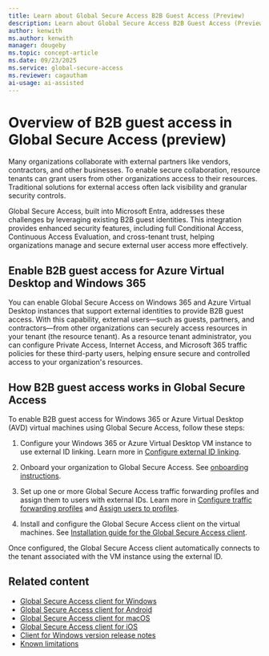 ```yaml
---
title: Learn about Global Secure Access B2B Guest Access (Preview)
description: Learn about Global Secure Access B2B Guest Access (Preview).
author: kenwith    
ms.author: kenwith
manager: dougeby
ms.topic: concept-article
ms.date: 09/23/2025
ms.service: global-secure-access
ms.reviewer: cagautham
ai-usage: ai-assisted
---
```


# Overview of B2B guest access in Global Secure Access (preview)
Many organizations collaborate with external partners like vendors, contractors, and other businesses. To enable secure collaboration, resource tenants can grant users from other organizations access to their resources. Traditional solutions for external access often lack visibility and granular security controls.

Global Secure Access, built into Microsoft Entra, addresses these challenges by leveraging existing B2B guest identities. This integration provides enhanced security features, including full Conditional Access, Continuous Access Evaluation, and cross-tenant trust, helping organizations manage and secure external user access more effectively.

## Enable B2B guest access for Azure Virtual Desktop and Windows 365

You can enable Global Secure Access on Windows 365 and Azure Virtual Desktop instances that support external identities to provide B2B guest access. With this capability, external users—such as guests, partners, and contractors—from other organizations can securely access resources in your tenant (the resource tenant). As a resource tenant administrator, you can configure Private Access, Internet Access, and Microsoft 365 traffic policies for these third-party users, helping ensure secure and controlled access to your organization's resources.

## How B2B guest access works in Global Secure Access

To enable B2B guest access for Windows 365 or Azure Virtual Desktop (AVD) virtual machines using Global Secure Access, follow these steps:

1. Configure your Windows 365 or Azure Virtual Desktop VM instance to use external ID linking. Learn more in [Configure external ID linking](/azure/virtual-desktop/authentication#external-identity).

1. Onboard your organization to Global Secure Access. See [onboarding instructions](/entra/global-secure-access/overview-what-is-global-secure-access#licensing-overview).

1. Set up one or more Global Secure Access traffic forwarding profiles and assign them to users with external IDs. Learn more in [Configure traffic forwarding profiles](/entra/global-secure-access/quickstart-access-admin-center) and [Assign users to profiles](/entra/external-id/what-is-b2b).

1. Install and configure the Global Secure Access client on the virtual machines. See [Installation guide for the Global Secure Access client](/entra/global-secure-access/how-to-install-windows-client).

Once configured, the Global Secure Access client automatically connects to the tenant associated with the VM instance using the external ID.

## Related content

- [Global Secure Access client for Windows](how-to-install-windows-client.md)
- [Global Secure Access client for Android](how-to-install-android-client.md)
- [Global Secure Access client for macOS](how-to-install-macos-client.md)
- [Global Secure Access client for iOS](how-to-install-ios-client.md)
- [Client for Windows version release notes](reference-windows-client-release-history.md)
- [Known limitations](/entra/global-secure-access/reference-current-known-limitations#b2b-guest-access-limitations)
